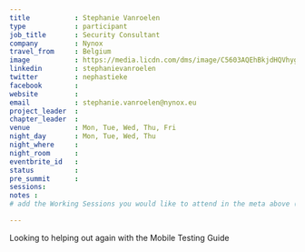 ```yaml
---
title           : Stephanie Vanroelen
type            : participant
job_title       : Security Consultant
company         : Nynox
travel_from     : Belgium
image           : https://media.licdn.com/dms/image/C5603AQEhBkjdHQVhyg/profile-displayphoto-shrink_200_200/0?e=1533168000&v=beta&t=PaerorKXOlHbT5wNgUjTuyo70hxjL9SUvGycCC1-5iw
linkedin        : stephanievanroelen
twitter         : nephastieke
facebook        :
website         :
email           : stephanie.vanroelen@nynox.eu
project_leader  : 
chapter_leader  :
venue           : Mon, Tue, Wed, Thu, Fri
night_day       : Mon, Tue, Wed, Thu
night_where     : 
night_room      : 
eventbrite_id   :
status          : 
pre_summit      : 
sessions: 
notes :
# add the Working Sessions you would like to attend in the meta above (use the session's title) e.g. sessions (one per line): 

---
```


<!-- put more details about participant here -->
Looking to helping out again with the Mobile Testing Guide
